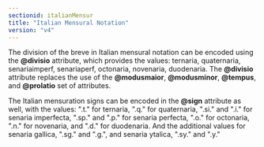 ```yaml
---
sectionid: italianMensur
title: "Italian Mensural Notation"
version: "v4"
---
```


The division of the breve in Italian mensural notation can be encoded using the **@divisio** attribute, which provides the values: ternaria, quaternaria, senariaimperf, senariaperf, octonaria, novenaria, duodenaria. The **@divisio** attribute replaces the use of the **@modusmaior**, **@modusminor**, **@tempus**, and **@prolatio** set of attributes.

The Italian mensuration signs can be encoded in the **@sign** attribute as well, with the values: ".t." for ternaria, ".q." for quaternaria, ".si." and ".i." for senaria imperfecta, ".sp." and ".p." for senaria perfecta, ".o." for octonaria, ".n." for novenaria, and ".d." for duodenaria. And the additional values for senaria gallica, ".sg." and ".g.", and senaria ytalica, ".sy." and ".y."